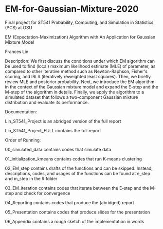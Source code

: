 # EM-for-Gaussian-Mixture-2020
Final project for ST541 Probability, Computing, and Simulation in Statistics (PCS) at OSU

EM (Expectation-Maximization) Algorithm with An Application for Gaussian Mixture Model

Frances Lin

Description: We first discuss the conditions under which EM algorithm can be used to find (local) maximum likelihood estimate (MLE) of parameter, as compared to other iterative method such as Newton-Raphson, Fisher's scoring, and IRLS (iteratively reweighted least squares). Then, we briefly review MLE and posterior probability. Next, we introduce the EM algorithm in the context of the Gaussian mixture model and expand the E-step and the M-step of the algorithm in details. Finally, we apply the algorithm to a simulated dataset that follows a two-component Gaussian mixture distribution and evaluate its performance.

Documentation:

Lin_ST541_Project is an abridged version of the full report

Lin_ST541_Project_FULL contains the full report

Order of Running:

00_simulated_data contains codes that simulate data

01_initialization_kmeans contains codes that run K-means clustering

02_EM_step contains drafts of the functions and can be skipped. Instead, descriptions, codes, and usages of the functions can be found at e_step and m_step in the R folder

03_EM_iteration contains codes that iterate between the E-step and the M-step and check for convergence

04_Reporting contains codes that produce the (abridged) report

05_Presentation contains codes that produce slides for the presentation

06_Appendix contains a rough sketch of the implementation in words